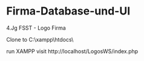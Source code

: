 # Firma-Database-und-UI
4.Jg FSST - Logo Firma

Clone to 
C:\xampp\htdocs\

run XAMPP
visit
http://localhost/LogosWS/index.php
